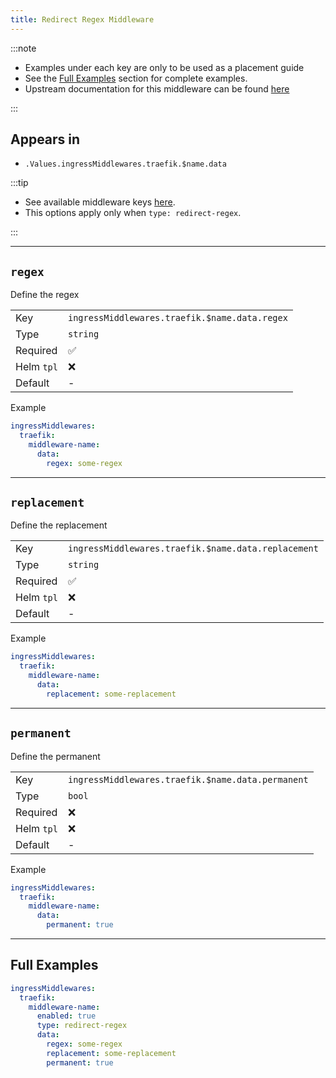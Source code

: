 ```yaml
---
title: Redirect Regex Middleware
---
```


:::note

- Examples under each key are only to be used as a placement guide
- See the [Full Examples](/common/middlewares/traefik/redirect-regex#full-examples) section for complete examples.
- Upstream documentation for this middleware can be found [here](https://doc.traefik.io/traefik/middlewares/http/redirectregex)

:::

## Appears in

- `.Values.ingressMiddlewares.traefik.$name.data`

:::tip

- See available middleware keys [here](/common/middlewares).
- This options apply only when `type: redirect-regex`.

:::

---

## `regex`

Define the regex

|            |                                               |
| ---------- | --------------------------------------------- |
| Key        | `ingressMiddlewares.traefik.$name.data.regex` |
| Type       | `string`                                      |
| Required   | ✅                                             |
| Helm `tpl` | ❌                                             |
| Default    | -                                             |

Example

```yaml
ingressMiddlewares:
  traefik:
    middleware-name:
      data:
        regex: some-regex
```

---

## `replacement`

Define the replacement

|            |                                                     |
| ---------- | --------------------------------------------------- |
| Key        | `ingressMiddlewares.traefik.$name.data.replacement` |
| Type       | `string`                                            |
| Required   | ✅                                                   |
| Helm `tpl` | ❌                                                   |
| Default    | -                                                   |

Example

```yaml
ingressMiddlewares:
  traefik:
    middleware-name:
      data:
        replacement: some-replacement
```

---

## `permanent`

Define the permanent

|            |                                                   |
| ---------- | ------------------------------------------------- |
| Key        | `ingressMiddlewares.traefik.$name.data.permanent` |
| Type       | `bool`                                            |
| Required   | ❌                                                 |
| Helm `tpl` | ❌                                                 |
| Default    | -                                                 |

Example

```yaml
ingressMiddlewares:
  traefik:
    middleware-name:
      data:
        permanent: true
```

---

## Full Examples

```yaml
ingressMiddlewares:
  traefik:
    middleware-name:
      enabled: true
      type: redirect-regex
      data:
        regex: some-regex
        replacement: some-replacement
        permanent: true
```
